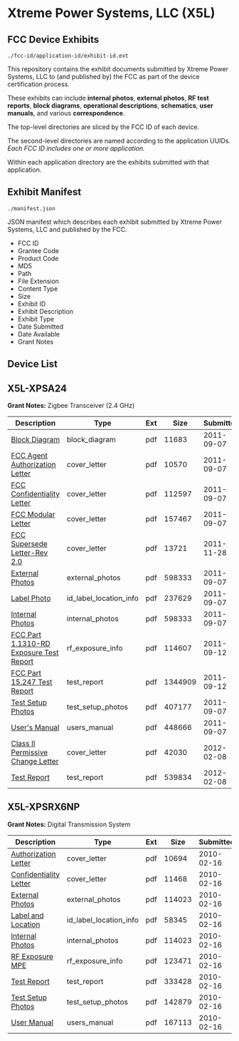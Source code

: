 # Xtreme Power Systems, LLC (X5L)
## FCC Device Exhibits

```
./fcc-id/application-id/exhibit-id.ext
```

This repository contains the exhibit documents submitted by Xtreme Power Systems, LLC to (and published by) the FCC as part of the device certification process.

These exhibits can include **internal photos**, **external photos**, **RF test reports**, **block diagrams**, **operational descriptions**, **schematics**, **user manuals**, and various **correspondence**.

The top-level directories are sliced by the FCC ID of each device.

The second-level directories are named according to the application UUIDs. *Each FCC ID includes one or more application.*

Within each application directory are the exhibits submitted with that application. 

## Exhibit Manifest

```
./manifest.json
```

JSON manifest which describes each exhibit submitted by Xtreme Power Systems, LLC and published by the FCC.

- FCC ID
- Grantee Code
- Product Code
- MD5
- Path
- File Extension
- Content Type
- Size
- Exhibit ID
- Exhibit Description
- Exhibit Type
- Date Submitted
- Date Available
- Grant Notes

## Device List
## X5L-XPSA24
**Grant Notes:** Zigbee Transceiver (2.4 GHz)

| Description | Type | Ext | Size | Submitted | Available |
| ----------- | ---- | --- | ---- | --------- | --------- |
| [Block Diagram](X5L-XPSA24/4dc2b88960ecac0c880400271c751b09/1537658.pdf) | block_diagram | pdf | 11683 | 2011-09-07 | 2011-09-07 |
| [FCC Agent Authorization Letter](X5L-XPSA24/4dc2b88960ecac0c880400271c751b09/1537655.pdf) | cover_letter | pdf | 10570 | 2011-09-07 | 2011-09-07 |
| [FCC Confidentiality Letter](X5L-XPSA24/4dc2b88960ecac0c880400271c751b09/1537656.pdf) | cover_letter | pdf | 112597 | 2011-09-07 | 2011-09-07 |
| [FCC Modular Letter](X5L-XPSA24/4dc2b88960ecac0c880400271c751b09/1537657.pdf) | cover_letter | pdf | 157467 | 2011-09-07 | 2011-09-07 |
| [FCC Supersede Letter-Rev 2.0](X5L-XPSA24/4dc2b88960ecac0c880400271c751b09/1589509.pdf) | cover_letter | pdf | 13721 | 2011-11-28 | 2011-09-07 |
| [External Photos](X5L-XPSA24/4dc2b88960ecac0c880400271c751b09/1537663.pdf) | external_photos | pdf | 598333 | 2011-09-07 | 2011-09-07 |
| [Label Photo](X5L-XPSA24/4dc2b88960ecac0c880400271c751b09/1537665.pdf) | id_label_location_info | pdf | 237629 | 2011-09-07 | 2011-09-07 |
| [Internal Photos](X5L-XPSA24/4dc2b88960ecac0c880400271c751b09/1537663.pdf) | internal_photos | pdf | 598333 | 2011-09-07 | 2011-09-07 |
| [FCC Part 1.1310-RD Exposure Test Report](X5L-XPSA24/4dc2b88960ecac0c880400271c751b09/1540375.pdf) | rf_exposure_info | pdf | 114607 | 2011-09-12 | 2011-09-07 |
| [FCC Part 15.247 Test Report](X5L-XPSA24/4dc2b88960ecac0c880400271c751b09/1540374.pdf) | test_report | pdf | 1344909 | 2011-09-12 | 2011-09-07 |
| [Test Setup Photos](X5L-XPSA24/4dc2b88960ecac0c880400271c751b09/1537666.pdf) | test_setup_photos | pdf | 407177 | 2011-09-07 | 2011-09-07 |
| [User's Manual](X5L-XPSA24/4dc2b88960ecac0c880400271c751b09/1537667.pdf) | users_manual | pdf | 448666 | 2011-09-07 | 2011-09-07 |
| [Class II Permissive Change Letter](X5L-XPSA24/eaacc358130aae22fd5319ca2548ba47/1633420.pdf) | cover_letter | pdf | 42030 | 2012-02-08 | 2012-02-08 |
| [Test Report](X5L-XPSA24/eaacc358130aae22fd5319ca2548ba47/1633419.pdf) | test_report | pdf | 539834 | 2012-02-08 | 2012-02-08 |
## X5L-XPSRX6NP
**Grant Notes:** Digital Transmission System

| Description | Type | Ext | Size | Submitted | Available |
| ----------- | ---- | --- | ---- | --------- | --------- |
| [Authorization Letter](X5L-XPSRX6NP/69dc1611b84a8f77e03e0d2c15f54bd4/1242189.pdf) | cover_letter | pdf | 10694 | 2010-02-16 | 2010-02-17 |
| [Confidentiality Letter](X5L-XPSRX6NP/69dc1611b84a8f77e03e0d2c15f54bd4/1242190.pdf) | cover_letter | pdf | 11468 | 2010-02-16 | 2010-02-17 |
| [External Photos](X5L-XPSRX6NP/69dc1611b84a8f77e03e0d2c15f54bd4/1242192.pdf) | external_photos | pdf | 114023 | 2010-02-16 | 2010-02-17 |
| [Label and Location](X5L-XPSRX6NP/69dc1611b84a8f77e03e0d2c15f54bd4/1242194.pdf) | id_label_location_info | pdf | 58345 | 2010-02-16 | 2010-02-17 |
| [Internal Photos](X5L-XPSRX6NP/69dc1611b84a8f77e03e0d2c15f54bd4/1242192.pdf) | internal_photos | pdf | 114023 | 2010-02-16 | 2010-02-17 |
| [RF Exposure MPE](X5L-XPSRX6NP/69dc1611b84a8f77e03e0d2c15f54bd4/1242197.pdf) | rf_exposure_info | pdf | 123471 | 2010-02-16 | 2010-02-17 |
| [Test Report](X5L-XPSRX6NP/69dc1611b84a8f77e03e0d2c15f54bd4/1242199.pdf) | test_report | pdf | 333428 | 2010-02-16 | 2010-02-17 |
| [Test Setup Photos](X5L-XPSRX6NP/69dc1611b84a8f77e03e0d2c15f54bd4/1242200.pdf) | test_setup_photos | pdf | 142879 | 2010-02-16 | 2010-02-17 |
| [User Manual](X5L-XPSRX6NP/69dc1611b84a8f77e03e0d2c15f54bd4/1242201.pdf) | users_manual | pdf | 167113 | 2010-02-16 | 2010-02-17 |
